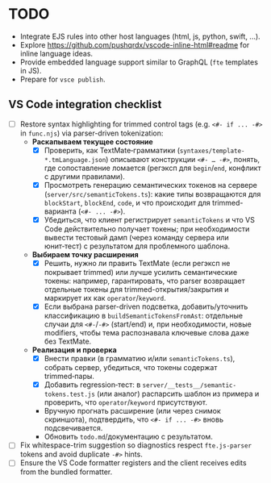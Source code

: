 # TODO

- Integrate EJS rules into other host languages (html, js, python, swift, ...).
- Explore https://github.com/pushqrdx/vscode-inline-html#readme for inline language ideas.
- Provide embedded language support similar to GraphQL (`fte` templates in JS).
- Prepare for `vsce publish`.

## VS Code integration checklist

- [ ] Restore syntax highlighting for trimmed control tags (e.g. `<#- if ... -#>` in `func.njs`) via parser-driven tokenization:
  - **Раскапываем текущее состояние**
    - [x] Проверить, как TextMate‑грамматики (`syntaxes/template-*.tmLanguage.json`) описывают конструкции `<#- … -#>`, понять, где сопоставление ломается (регэксп для `begin`/`end`, конфликт с другими правилами).
    - [x] Просмотреть генерацию семантических токенов на сервере (`server/src/semanticTokens.ts`): какие типы возвращаются для `blockStart`, `blockEnd`, `code`, и что происходит для trimmed-варианта (`<#- ... -#>`).
    - [x] Убедиться, что клиент регистрирует `semanticTokens` и что VS Code действительно получает токены; при необходимости вывести тестовый дамп (через команду сервера или юнит‑тест) с результатом для проблемного шаблона.
  - **Выбираем точку расширения**
    - [x] Решить, нужно ли править TextMate (если регэксп не покрывает trimmed) или лучше усилить семантические токены: например, гарантировать, что parser возвращает отдельные токены для trimmed-открытия/закрытия и маркирует их как `operator`/`keyword`.
    - [x] Если выбрана parser-driven подсветка, добавить/уточнить классификацию в `buildSemanticTokensFromAst`: отдельные случаи для `<#-`/`-#>` (start/end) и, при необходимости, новые modifiers, чтобы тема распознавала ключевые слова даже без TextMate.
  - **Реализация и проверка**
    - [x] Внести правки (в грамматию и/или `semanticTokens.ts`), собрать сервер, убедиться, что токены содержат trimmed‑пары.
    - [x] Добавить regression‑тест: в `server/__tests__/semantic-tokens.test.js` (или аналог) распарсить шаблон из примера и проверить, что `operator`/`keyword` присутствуют.
    - Вручную прогнать расширение (или через снимок скриншота), подтвердить, что `<#- if ... -#>` вновь подсвечивается.
    - Обновить `todo.md`/документацию с результатом.
- [ ] Fix whitespace-trim suggestion so diagnostics respect `fte.js-parser` tokens and avoid duplicate `-#>` hints.
- [ ] Ensure the VS Code formatter registers and the client receives edits from the bundled formatter.

